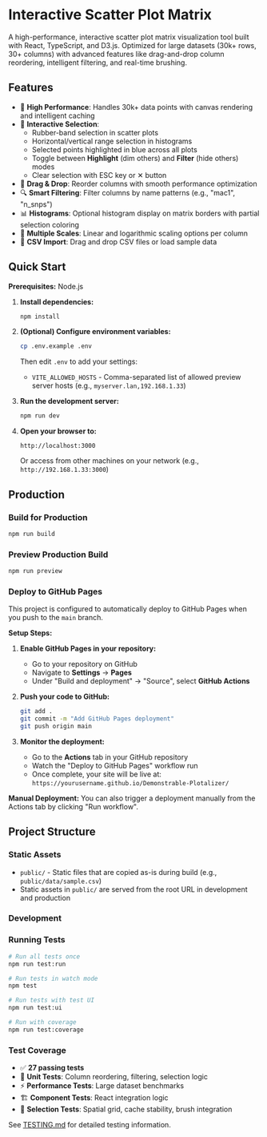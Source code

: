 # Interactive Scatter Plot Matrix

A high-performance, interactive scatter plot matrix visualization tool built
with React, TypeScript, and D3.js. Optimized for large datasets (30k+ rows, 30+
columns) with advanced features like drag-and-drop column reordering,
intelligent filtering, and real-time brushing.


## Features

- 🚀 **High Performance**: Handles 30k+ data points with canvas rendering and intelligent caching
- 🎯 **Interactive Selection**: 
  - Rubber-band selection in scatter plots
  - Horizontal/vertical range selection in histograms
  - Selected points highlighted in blue across all plots
  - Toggle between **Highlight** (dim others) and **Filter** (hide others) modes
  - Clear selection with ESC key or ✕ button
- 🔄 **Drag & Drop**: Reorder columns with smooth performance optimization
- 🔍 **Smart Filtering**: Filter columns by name patterns (e.g., "mac1", "n_snps")
- 📊 **Histograms**: Optional histogram display on matrix borders with partial selection coloring
- 🎨 **Multiple Scales**: Linear and logarithmic scaling options per column
- 📁 **CSV Import**: Drag and drop CSV files or load sample data


## Quick Start

**Prerequisites:** Node.js

1. **Install dependencies:**
   ```bash
   npm install
   ```

2. **(Optional) Configure environment variables:**
   ```bash
   cp .env.example .env
   ```
   Then edit `.env` to add your settings:
   - `VITE_ALLOWED_HOSTS` - Comma-separated list of allowed preview server hosts (e.g., `myserver.lan,192.168.1.33`)

3. **Run the development server:**
   ```bash
   npm run dev
   ```

4. **Open your browser to:**
   ```
   http://localhost:3000
   ```
   Or access from other machines on your network (e.g., `http://192.168.1.33:3000`)


## Production

### Build for Production

```bash
npm run build
```

### Preview Production Build
```bash
npm run preview
```

### Deploy to GitHub Pages

This project is configured to automatically deploy to GitHub Pages when you push to the `main` branch.

**Setup Steps:**

1. **Enable GitHub Pages in your repository:**
   - Go to your repository on GitHub
   - Navigate to **Settings** → **Pages**
   - Under "Build and deployment" → "Source", select **GitHub Actions**

2. **Push your code to GitHub:**
   ```bash
   git add .
   git commit -m "Add GitHub Pages deployment"
   git push origin main
   ```

3. **Monitor the deployment:**
   - Go to the **Actions** tab in your GitHub repository
   - Watch the "Deploy to GitHub Pages" workflow run
   - Once complete, your site will be live at: `https://yourusername.github.io/Demonstrable-Plotalizer/`

**Manual Deployment:**
You can also trigger a deployment manually from the Actions tab by clicking "Run workflow".


## Project Structure

### Static Assets
- `public/` - Static files that are copied as-is during build (e.g., `public/data/sample.csv`)
- Static assets in `public/` are served from the root URL in development and production

### Development

### Running Tests
```bash
# Run all tests once
npm run test:run

# Run tests in watch mode
npm test

# Run tests with test UI
npm run test:ui

# Run with coverage
npm run test:coverage
```


### Test Coverage
- ✅ **27 passing tests**
- 🧪 **Unit Tests**: Column reordering, filtering, selection logic
- ⚡ **Performance Tests**: Large dataset benchmarks
- 🏗️ **Component Tests**: React integration logic
- 🎯 **Selection Tests**: Spatial grid, cache stability, brush integration

See [TESTING.md](TESTING.md) for detailed testing information.
